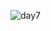 ![day7](https://user-images.githubusercontent.com/68456336/231510531-79e41cbf-b42f-408a-aae8-3f4133de9395.gif)
